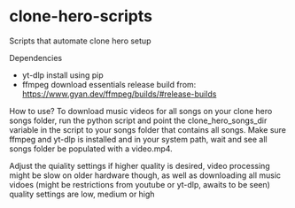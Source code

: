 # clone-hero-scripts
Scripts that automate clone hero setup

Dependencies
* yt-dlp install using pip
* ffmpeg download essentials release build from: https://www.gyan.dev/ffmpeg/builds/#release-builds

How to use?
To download music videos for all songs on your clone hero songs folder, run the python script and point the clone_hero_songs_dir variable in the script to your songs folder that contains all songs. Make sure ffmpeg and yt-dlp is installed and in your system path, wait and see all songs folder be populated with a video.mp4. 

Adjust the quiality settings if higher quality is desired, video processing might be slow on older hardware though, as well as downloading all music vidoes (might be restrictions from youtube or yt-dlp, awaits to be seen)
quality settings are low, medium or high
